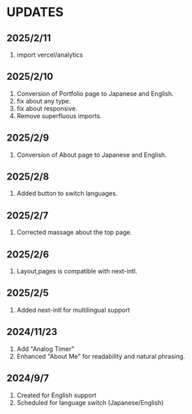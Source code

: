 # UPDATES

## 2025/2/11

1. import vercel/analytics

## 2025/2/10

1. Conversion of Portfolio page to Japanese and English.
2. fix about any type.
3. fix about responsive.
4. Remove superfluous imports.

## 2025/2/9

1. Conversion of About page to Japanese and English.

## 2025/2/8

1. Added button to switch languages.

## 2025/2/7

1. Corrected massage about the top page.

## 2025/2/6

1. Layout,pages is compatible with next-intl.

## 2025/2/5

1. Added next-intl for multilingual support

## 2024/11/23

1. Add "Analog Timer"
2. Enhanced "About Me" for readability and natural phrasing.

## 2024/9/7

1. Created for English support
2. Scheduled for language switch (Japanese/English)
